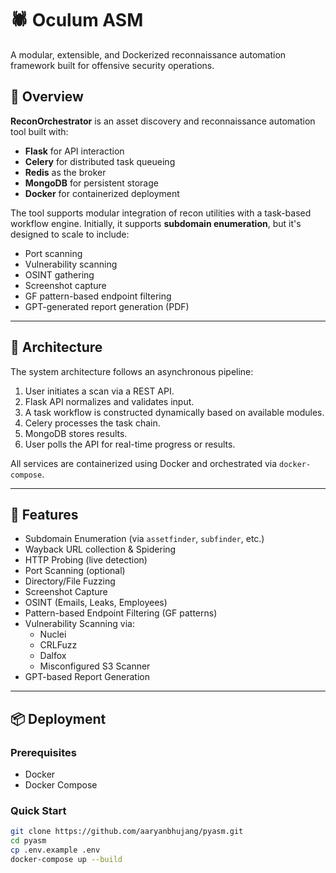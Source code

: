 # 🕷️ Oculum ASM 

A modular, extensible, and Dockerized reconnaissance automation framework built for offensive security operations.

## 🚀 Overview

**ReconOrchestrator** is an asset discovery and reconnaissance automation tool built with:

- **Flask** for API interaction  
- **Celery** for distributed task queueing  
- **Redis** as the broker  
- **MongoDB** for persistent storage  
- **Docker** for containerized deployment

The tool supports modular integration of recon utilities with a task-based workflow engine. Initially, it supports **subdomain enumeration**, but it's designed to scale to include:

- Port scanning  
- Vulnerability scanning  
- OSINT gathering  
- Screenshot capture  
- GF pattern-based endpoint filtering  
- GPT-generated report generation (PDF)

---

## 🧱 Architecture

The system architecture follows an asynchronous pipeline:

1. User initiates a scan via a REST API.  
2. Flask API normalizes and validates input.  
3. A task workflow is constructed dynamically based on available modules.  
4. Celery processes the task chain.  
5. MongoDB stores results.  
6. User polls the API for real-time progress or results.

All services are containerized using Docker and orchestrated via `docker-compose`.

---

## 🔧 Features

- Subdomain Enumeration (via `assetfinder`, `subfinder`, etc.)  
- Wayback URL collection & Spidering  
- HTTP Probing (live detection)  
- Port Scanning (optional)  
- Directory/File Fuzzing  
- Screenshot Capture  
- OSINT (Emails, Leaks, Employees)  
- Pattern-based Endpoint Filtering (GF patterns)  
- Vulnerability Scanning via:
  - Nuclei  
  - CRLFuzz  
  - Dalfox  
  - Misconfigured S3 Scanner  
- GPT-based Report Generation

---

## 📦 Deployment

### Prerequisites

- Docker  
- Docker Compose

### Quick Start

```bash
git clone https://github.com/aaryanbhujang/pyasm.git
cd pyasm
cp .env.example .env
docker-compose up --build
